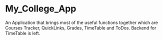 # My_College_App
An Application that brings most of the useful functions together which are Courses Tracker, QuickLinks, Grades, TimeTable and ToDos. Backend for TimeTable is left.
